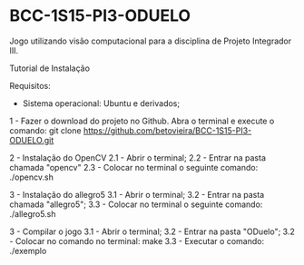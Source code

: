 # BCC-1S15-PI3-ODUELO
Jogo utilizando visão computacional para a disciplina de Projeto Integrador III.

Tutorial de Instalação

Requisitos:
 - Sistema operacional: Ubuntu e derivados;

1 - Fazer o download do projeto no Github. Abra o terminal e execute o comando:
git clone https://github.com/betovieira/BCC-1S15-PI3-ODUELO.git

2 - Instalação do OpenCV
2.1 - Abrir o terminal;
2.2 - Entrar na pasta chamada "opencv"
2.3 - Colocar no terminal o seguinte comando: ./opencv.sh

3 - Instalação do allegro5
3.1 - Abrir o terminal;
3.2 - Entrar na pasta chamada "allegro5";
3.3 - Colocar no terminal o seguinte comando: ./allegro5.sh

3 - Compilar o jogo
3.1 - Abrir o terminal; 
3.2 - Entrar na pasta "ODuelo";
3.2 - Colocar no comando no terminal: make
3.3 - Executar o comando: ./exemplo
